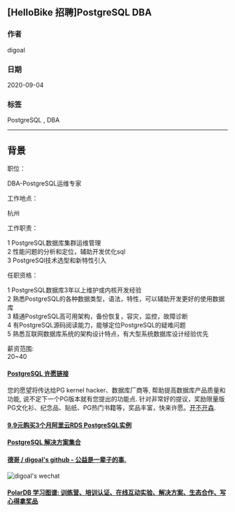 ## [HelloBike 招聘]PostgreSQL DBA        
        
### 作者        
digoal        
        
### 日期        
2020-09-04        
        
### 标签        
PostgreSQL , DBA        
        
----        
        
## 背景        
职位：    
    
DBA-PostgreSQL运维专家    
    
工作地点：    
    
杭州    
    
工作职责：    
    
1 PostgreSQL数据库集群运维管理    
2 性能问题的分析和定位，辅助开发优化sql    
3 PostgreSQl技术选型和新特性引入    
    
任职资格：    
    
1 PostgreSQL数据库3年以上维护或内核开发经验    
2 熟悉PostgreSQL的各种数据类型，语法，特性，可以辅助开发更好的使用数据库    
3 精通PostgreSQL高可用架构，备份恢复，容灾，监控，故障诊断    
4 有PostgreSQL源码阅读能力，能够定位PostgreSQL的疑难问题    
5 熟悉互联网数据库系统的架构设计特点，有大型系统数据库设计经验优先    
        
薪资范围:    
20~40    
    
  
#### [PostgreSQL 许愿链接](https://github.com/digoal/blog/issues/76 "269ac3d1c492e938c0191101c7238216")
您的愿望将传达给PG kernel hacker、数据库厂商等, 帮助提高数据库产品质量和功能, 说不定下一个PG版本就有您提出的功能点. 针对非常好的提议，奖励限量版PG文化衫、纪念品、贴纸、PG热门书籍等，奖品丰富，快来许愿。[开不开森](https://github.com/digoal/blog/issues/76 "269ac3d1c492e938c0191101c7238216").  
  
  
#### [9.9元购买3个月阿里云RDS PostgreSQL实例](https://www.aliyun.com/database/postgresqlactivity "57258f76c37864c6e6d23383d05714ea")
  
  
#### [PostgreSQL 解决方案集合](https://yq.aliyun.com/topic/118 "40cff096e9ed7122c512b35d8561d9c8")
  
  
#### [德哥 / digoal's github - 公益是一辈子的事.](https://github.com/digoal/blog/blob/master/README.md "22709685feb7cab07d30f30387f0a9ae")
  
  
![digoal's wechat](../pic/digoal_weixin.jpg "f7ad92eeba24523fd47a6e1a0e691b59")
  
  
#### [PolarDB 学习图谱: 训练营、培训认证、在线互动实验、解决方案、生态合作、写心得拿奖品](https://www.aliyun.com/database/openpolardb/activity "8642f60e04ed0c814bf9cb9677976bd4")
  
